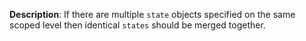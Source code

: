 __Description__: If there are multiple `state` objects specified on the same scoped level then identical `states` should be merged together.